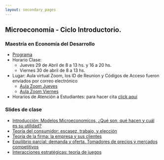 ```yaml
---
layout: secondary_pages
---
```


## Microeconomía - Ciclo Introductorio. 
### Maestría en Economía del Desarrollo

- [Programa](MED/Syllabus_IntroMicro.pdf)
- Horario Clase:
	-  Jueves 29 de Abril de 8 a 13 hs. y 16 a 20 hs. 
	- Viernes 30 de abril de 8 a 13 hs.
- Lugar: Aula virtual Zoom, los ID de Reunion y Códigos de Acceso fueron enviados por correo electrónico
	- [Aula Zoom Jueves](https://us02web.zoom.us/j/84801302380?pwd=OU1yWTNDUzlEcURtVFdSamdobUJjUT09)
	- [Aula Zoom Viernes](https://us02web.zoom.us/j/82117015271?pwd=ZzFpQ1Zac2NxbGh6YzZEd3NYa1FqUT09)
- Horarios de Atención a Estudiantes: para hacer cita [click aqui](https://calendly.com/i-sarmiento/horarios-atencion-estudiantes)
	
	
### Slides de clase

- [Introducción: Modelos Microeconomícos, ¿Qué son, qué hacen y cuál es su utilidad?](MED/Lecture1.pdf)
- [Teoría del consumidor: escasez, trabajo, y elección](MED/Lecture2.pdf)
- [Teoría de la firma: la empresa y sus clientes](MED/Lecture3.pdf)
- [Equilibrio parcial: demanda y oferta. Tomadores de precios y mercados competitivos](MED/Lecture4.pdf)
- [Interacciones estratégicas: teoría de juegos](MED/Lecture5.pdf)


